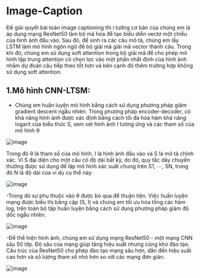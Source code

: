 # Image-Caption
Để giải quyết bài toán image captioning thì í tưởng cơ bản của chúng em là áp dụng mạng ResNet50 làm bộ mã hóa để tạo biểu diễn vectơ một chiều của hình ảnh đầu vào. Sau đó, để sinh ra các câu mô tả, chúng em lấy LSTM làm mô hình ngôn ngữ để bộ giải mã giải mã vector thành câu. Trong khi đó, chúng em sử dụng soft attention trong bộ giải mã để cho phép mô hình tập trung  attention có chọn lọc vào một phần nhất định của hình ảnh nhằm dự đoán câu tiếp theo tốt hơn và bên cạnh đó thêm trường hợp không sử dụng soft attention.
## 1.Mô hình CNN-LTSM:
- Chúng em huấn luyện mô hình bằng cách sử dụng phương pháp giảm gradient descent ngẫu nhiên. Trong phương pháp encoder-decoder, có khả năng hình ảnh được xác định bằng cách tối đa hóa hàm khả năng logarit của biểu thức S, xem xét hình ảnh I tương ứng và các tham số của mô hình θ
  
![image](https://github.com/user-attachments/assets/f4d88f58-9560-46ef-b1ed-7ad7109a151d)

Trong đó θ là tham số của mô hình, I là hình ảnh đầu vào và S là mô tả chính xác. Vì S đại diện cho một câu có độ dài bất kỳ, do đó, quy tắc dây chuyền thường được sử dụng để lập mô hình xác suất chung trên S1, ⋯, SN, trong đó N là độ dài của ví dụ cụ thể này.

![image](https://github.com/user-attachments/assets/f9974649-8aac-4447-932e-33bca532e92d)

-Trong đó sự phụ thuộc vào θ được bỏ qua để thuận tiện. Việc huấn luyện mạng được biểu thị bằng cặp (S, I) và chúng em tối ưu hóa tổng các hàm log, trên toàn bộ tập huấn luyện bằng cách sử dụng phương pháp giảm độ dốc ngẫu nhiên.

![image](https://github.com/user-attachments/assets/95f6c63d-c53e-43cf-b855-ec30f992edad)

-Để thể hiện hình ảnh, chúng em sử dụng mạng ResNet50 - một mạng CNN sâu 50 lớp. Độ sâu của mạng giúp tăng hiệu suất nhưng cũng khó đào tạo. Cấu trúc của ResNet50 cho phép đào tạo mạng sâu hơn, dẫn đến hiệu suất cao hơn và số lượng tham số nhỏ hơn so với các mạng đơn giản.

![image](https://github.com/user-attachments/assets/13729759-2194-4803-8a3e-7b91b8076970)
